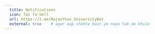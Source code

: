 ```yaml
---
  title: Notifications
  icon: fas fa-bell
  url: https://t.me/Rajasthan_UniversityBot
  external: true    # agar aap chahte hain ye naya tab me khule
---
```

